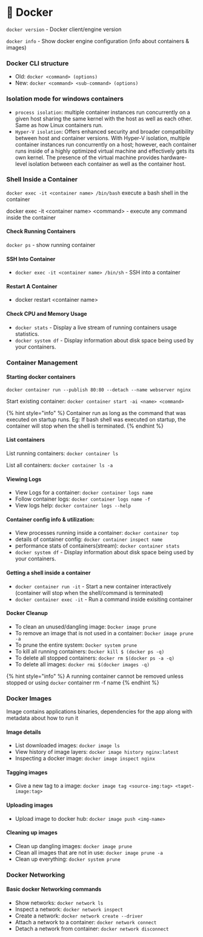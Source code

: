 # 🚀 Docker

`docker version` - Docker client/engine version

`docker info` - Show docker engine configuration (info about containers & images)

### Docker CLI structure

* Old: `docker <command> (options)`
* New: `docker <command> <sub-command> (options)`

### Isolation mode for windows containers

* `process isolation`: multiple container instances run concurrently on a given host sharing the same kernel with the host as well as each other. Same as how Linux containers run.
* `Hyper-V isolation`: Offers enhanced security and broader compatibility between host and container versions. With Hyper-V isolation, multiple container instances run concurrently on a host; however, each container runs inside of a highly optimized virtual machine and effectively gets its own kernel. The presence of the virtual machine provides hardware-level isolation between each container as well as the container host.

### Shell Inside a Container

`docker exec -it <container name> /bin/bash` execute a bash shell in the container

docker exec -it \<container name> \<command> - execute any command inside the container

#### Check Running Containers <a href="#check-running-containers" id="check-running-containers"></a>

`docker ps` - show running container&#x20;

#### SSH Into Container

* `docker exec -it <container name> /bin/sh` - SSH into a container

#### Restart A Container

* docker restart \<container name>

#### Check CPU and Memory Usage

* `docker stats` - Display a live stream of running containers usage statistics.
* `docker system df` - Display information about disk space being used by your containers.

### Container Management

#### Starting docker containers

```
docker container run --publish 80:80 --detach --name webserver nginx
```

Start existing container: `docker container start -ai <name> <command>`

{% hint style="info" %}
Container run as long as the command that was executed on startup runs. Eg: If bash shell was executed on startup, the container will stop when the shell is terminated.
{% endhint %}

#### List containers

List running containers: `docker container ls`

List all containers: `docker container ls -a`

#### Viewing Logs

* View Logs for a container: `docker container logs name`
* Follow container logs: `docker container logs name -f`
* View logs help: `docker container logs --help`

#### Container config info & utilization:

* View processes running inside a container: `docker container top`
* details of container config: `docker container inspect name`
* performance stats of containers(stream): `docker container stats`
* `docker system df` - Display information about disk space being used by your containers.

#### Getting a shell inside a container

* `docker container run -it` - Start a new container interactively (container will stop when the shell/command is terminated)
* `docker container exec -it` - Run a command inside exisiting container

#### Docker Cleanup

* To clean an unused/dangling image: `Docker image prune`
* To remove an image that is not used in a container: `Docker image prune -a`
* To prune the entire system: `Docker system prune`
* To kill all running containers: `Docker kill $ (docker ps -q)`
* To delete all stopped containers: `docker rm $(docker ps -a -q)`
* To delete all images: `docker rmi $(docker images -q)`

{% hint style="info" %}
A running container cannot be removed unless stopped or using `docker` container rm -f name
{% endhint %}

### Docker Images

Image contains applications binaries, dependencies for the app along with metadata about how to run it

#### Image details

* List downloaded images: `docker image ls`
* View history of image layers: `docker image history nginx:latest`
* Inspecting a docker image: `docker image inspect nginx`

#### Tagging images

* Give a new tag to a image: `docker image tag <source-img:tag> <taget-image:tag>`

#### Uploading images

* Upload image to docker hub: `docker image push <img-name>`

#### Cleaning up images

* Clean up dangling images: `docker image prune`
* Clean all images that are not in use: `docker image prune -a`
* Clean up everything: `docker system prune`

### Docker Networking

#### Basic docker Networking commands

* Show networks: `docker network ls`
* Inspect a network: `docker network inspect`
* Create a network: `docker network create --driver`
* Attach a network to a container: `docker network connect`
* Detach a network from container: `docker network disconnect`
